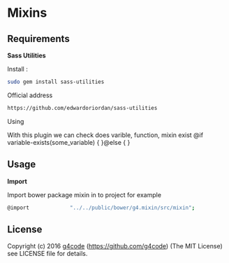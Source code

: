 Mixins
======
## Requirements

**Sass Utilities**


Install :

```sh
sudo gem install sass-utilities
```


Official address

```sh
https://github.com/edwardoriordan/sass-utilities
```


Using

With this plugin we can check does varible, function, mixin exist
@if variable-exists(some_variable) { }@else { }



## Usage

**Import**

Import bower package mixin in to project for example

```sh
@import             "../../public/bower/g4.mixin/src/mixin";
```

## License

Copyright (c) 2016 [g4code](http://http://g4code.com/) (https://github.com/g4code)
(The MIT License) see LICENSE file for details.
